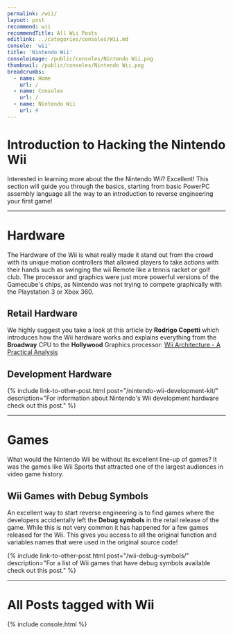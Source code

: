 ```yaml
---
permalink: /wii/
layout: post
recommend: wii
recommendTitle: All Wii Posts
editlink: ../categories/consoles/Wii.md
console: 'wii'
title: 'Nintendo Wii'
consoleimage: /public/consoles/Nintendo Wii.png
thumbnail: /public/consoles/Nintendo Wii.png
breadcrumbs:
  - name: Home
    url: /
  - name: Consoles
    url: /
  - name: Nintendo Wii
    url: #
---
```

# Introduction to Hacking the Nintendo Wii
Interested in learning more about the the Nintendo Wii? Excellent! This section will guide you through the basics, starting from basic PowerPC assembly language all the way to an introduction to reverse engineering your first game!

---
# Hardware
The Hardware of the Wii is what really made it stand out from the crowd with its unique motion controllers that allowed players to take actions with their hands such as swinging the wii Remote like a tennis racket or golf club. The processor and graphics were just more powerful versions of the Gamecube's chips, as Nintendo was not trying to compete graphically with the Playstation 3 or Xbox 360.

## Retail Hardware
We highly suggest you take a look at this article by **Rodrigo Copetti** which introduces how the Wii hardware works and explains everything from the **Broadway** CPU to the **Hollywood** Graphics processor: 
[Wii Architecture - A Practical Analysis](https://www.copetti.org/writings/consoles/wii/)

## Development Hardware
{% include link-to-other-post.html post="/nintendo-wii-development-kit/" description="For information about Nintendo's Wii development hardware check out this post." %}

---
# Games
What would the Nintendo Wii be without its excellent line-up of games? It was the games like Wii Sports that attracted one of the largest audiences in video game history.

## Wii Games with Debug Symbols
An excellent way to start reverse engineering is to find games where the developers accidentally left the **Debug symbols** in the retail release of the game. While this is not very common it has happened for a few games released for the Wii. This gives you access to all the original function and variables names that were used in the original source code!

{% include link-to-other-post.html post="/wii-debug-symbols/" description="For a list of Wii games that have debug symbols available check out this post." %}


---
# All Posts tagged with Wii
<div>

{% include console.html %}

</div>
